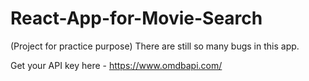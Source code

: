 # React-App-for-Movie-Search

(Project for practice purpose) There are still so many bugs in this app. 

Get your API key here - https://www.omdbapi.com/
